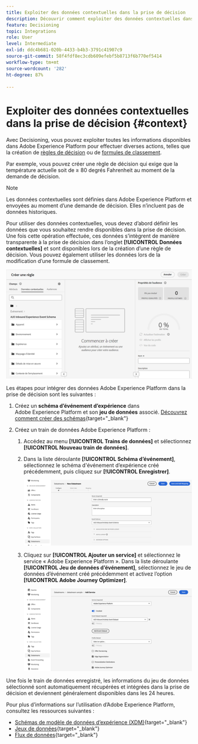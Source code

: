 ```yaml
---
title: Exploiter des données contextuelles dans la prise de décision
description: Découvrir comment exploiter des données contextuelles dans la prise de décision
feature: Decisioning
topic: Integrations
role: User
level: Intermediate
exl-id: ddc4b681-020b-4433-b4b3-3791c41907c9
source-git-commit: 58f4fdf8ec3cdb609efebf5b8713f6b770ef5414
workflow-type: tm+mt
source-wordcount: '282'
ht-degree: 87%

---
```


# Exploiter des données contextuelles dans la prise de décision {#context}

Avec Decisioning, vous pouvez exploiter toutes les informations disponibles dans Adobe Experience Platform pour effectuer diverses actions, telles que la création de [règles de décision](rules.md) ou de [formules de classement](ranking/ranking.md).

Par exemple, vous pouvez créer une règle de décision qui exige que la température actuelle soit de ≥ 80 degrés Fahrenheit au moment de la demande de décision.

>[!NOTE]
>
>Les données contextuelles sont définies dans Adobe Experience Platform et envoyées au moment d’une demande de décision. Elles n’incluent pas de données historiques.

Pour utiliser des données contextuelles, vous devez d’abord définir les données que vous souhaitez rendre disponibles dans la prise de décision. Une fois cette opération effectuée, ces données s’intègrent de manière transparente à la prise de décision dans l’onglet **[!UICONTROL Données contextuelles]** et sont disponibles lors de la création d’une règle de décision. Vous pouvez également utiliser les données lors de la modification d’une formule de classement.

![](assets/decision-rules-context.png)

Les étapes pour intégrer des données Adobe Experience Platform dans la prise de décision sont les suivantes :

1. Créez un **schéma d’événement d’expérience** dans Adobe Experience Platform et son **jeu de données** associé. [Découvrez comment créer des schémas](https://experienceleague.adobe.com/fr/docs/experience-platform/xdm/ui/resources/schemas){target="_blank"}

1. Créez un train de données Adobe Experience Platform :

   1. Accédez au menu **[!UICONTROL Trains de données]** et sélectionnez **[!UICONTROL Nouveau train de données]**.

   1. Dans la liste déroulante **[!UICONTROL Schéma d’événement]**, sélectionnez le schéma d&#39;événement d’expérience créé précédemment, puis cliquez sur **[!UICONTROL Enregistrer]**.

      ![](assets/decision-rule-context-datastream.png)

   1. Cliquez sur **[!UICONTROL Ajouter un service]** et sélectionnez le service « Adobe Experience Platform ». Dans la liste déroulante **[!UICONTROL Jeu de données d’événement]**, sélectionnez le jeu de données d’événement créé précédemment et activez l’option **[!UICONTROL Adobe Journey Optimizer]**.

      ![](assets/decision-rules-context-datastream-service.png)

Une fois le train de données enregistré, les informations du jeu de données sélectionné sont automatiquement récupérées et intégrées dans la prise de décision et deviennent généralement disponibles dans les 24 heures.

Pour plus d’informations sur l’utilisation d’Adobe Experience Platform, consultez les ressources suivantes :

* [Schémas de modèle de données d’expérience (XDM)](https://experienceleague.adobe.com/fr/docs/experience-platform/xdm/schema/composition){target="_blank"}
* [Jeux de données](https://experienceleague.adobe.com/fr/docs/experience-platform/catalog/datasets/overview){target="_blank"}
* [Flux de données](https://experienceleague.adobe.com/fr/docs/experience-platform/datastreams/overview){target="_blank"}

